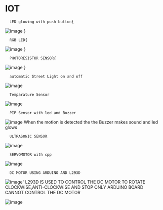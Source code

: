 # IOT

      LED glowing with push button{
![image](https://github.com/Manikanta4493/IOT/assets/84567381/a4e5def6-0388-4575-8057-85da92a3dfaf)
}
    
      RGB LED{
![image](https://github.com/Manikanta4493/IOT/assets/84567381/9d540658-572f-4daa-9482-f230cac70748)
}

      PHOTORESISTOR SENSOR{
![image](https://github.com/Manikanta4493/IOT/assets/84567381/8582c0af-589c-4d84-b666-1307dacd20a7)
}

      automatic Street Light on and off
![image](https://github.com/Manikanta4493/IOT/assets/84567381/7e81265a-2b23-433d-a0eb-bad988c77415)

      Temparature Sensor
![image](https://github.com/Manikanta4493/IOT/assets/84567381/ca51c966-54f6-4c2c-83ea-74f909b91633)

      PIP Sensor with led and Buzzer
![image](https://github.com/Manikanta4493/IOT/assets/84567381/cbf95df1-4153-44df-bc8e-23b581a86d15)
When the motion is detected the the Buzzer makes sound and led glows

      ULTRASONIC SENSOR
![image](https://github.com/Manikanta4493/IOT/assets/84567381/2ed76273-7895-4d02-ac68-413525fd03ae)

      SERVOMOTOR with cpp
![image](https://github.com/Manikanta4493/IOT/assets/84567381/d1de81e1-b75d-4007-82cd-06917196bf4a)

      DC MOTOR USING ARDUINO AND L293D
![image](https://github.com/Manikanta4493/IOT/assets/84567381/21b3eb18-53e7-4b5b-bc84-a88b38a8a634)'
L293D IS USED TO CONTROL THE DC MOTOR TO ROTATE CLOCKWISE,ANTI-CLOCKWISE AND STOP
ONLY ARDUINO BOARD CANNOT CONTROL THE DC MOTOR

![image](https://github.com/Manikanta4493/IOT/assets/84567381/e14d6ce9-999a-47b8-bfb9-6c0155bf4dd7)

